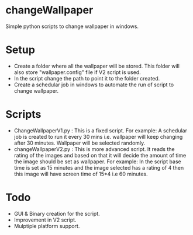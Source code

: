 # changeWallpaper
Simple python scripts to change wallpaper in windows.

# Setup
* Create a folder where all the wallpaper will be stored. This folder will also store "wallpaper.config" file if V2 script is used.
* In the script change the path to point it to the folder created.
* Create a schedular job in windows to automate the run of script to change wallpaper.

# Scripts
* ChangeWallpaperV1.py :  This is a fixed script. For example: A schedular job is created to run it every 30 mins i.e. wallpaper will keep changing after 30 minutes. Wallpaper will be selected randomly.
* changeWallpaperV2.py : This is more advanced script. It reads the rating of the images and based on that it will decide the amount of time the image should be set as wallpaper. For example: In the script base time is set as 15 minutes and the image selected has a rating of 4 then this image will have screen time of 15*4 i.e 60 minutes.

# Todo
* GUI & Binary creation for the script.
* Improvement in V2 script.
* Mulptiple platform support.
